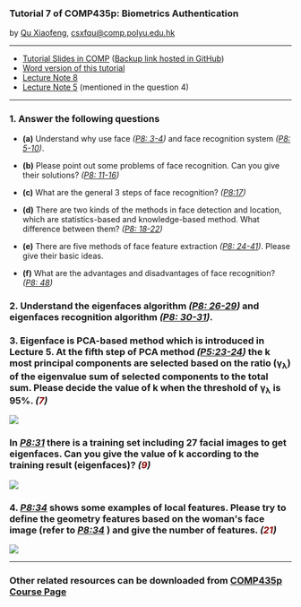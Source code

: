 ### Tutorial 7 of COMP435p: Biometrics Authentication ###

by [Qu Xiaofeng](http://www.quxiaofeng.me), [csxfqu@comp.polyu.edu.hk](mailto:csxfqu@comp.polyu.edu.hk?Subject=COMP435p%20tutorial%20question) 

---

+ [Tutorial Slides in COMP](http://www4.comp.polyu.edu.hk/~csxfqu/comp435p_tut_7.pdf) ([Backup link hosted in GitHub](https://github.com/quxiaofeng/COMP435p/raw/master/tut_7/comp435p_tut_7.pdf))
+ [Word version of this tutorial](http://www2.comp.polyu.edu.hk/~csdzhang/comp435p/Tutorial%207.doc)
+ [Lecture Note 8](http://www2.comp.polyu.edu.hk/~csdzhang/comp435p/Lecture%208.pdf)
+ [Lecture Note 5](http://www2.comp.polyu.edu.hk/~csdzhang/comp435p/Lecture%205.pdf) (mentioned in the question 4)

---

### 1. Answer the following questions ###

  + **(a)** Understand why use face *([P8: 3-4](http://www2.comp.polyu.edu.hk/~csdzhang/comp435p/Lecture%208.pdf))* and face recognition system *([P8: 5-10](http://www2.comp.polyu.edu.hk/~csdzhang/comp435p/Lecture%208.pdf))*.

  + **(b)** Please point out some problems of face recognition. Can you give their solutions?  *([P8: 11-16](http://www2.comp.polyu.edu.hk/~csdzhang/comp435p/Lecture%208.pdf))*

  + **(c)** What are the general 3 steps of face recognition?  *([P8:17](http://www2.comp.polyu.edu.hk/~csdzhang/comp435p/Lecture%208.pdf))*

  + **(d)** There are two kinds of the methods in face detection and location, which  are statistics-based and knowledge-based method. What difference between them? *([P8: 18-22](http://www2.comp.polyu.edu.hk/~csdzhang/comp435p/Lecture%208.pdf))*

  + **(e)** There are five methods of face feature extraction *([P8: 24-41](http://www2.comp.polyu.edu.hk/~csdzhang/comp435p/Lecture%208.pdf))*. Please give their basic ideas.

  + **(f)** What are the advantages and disadvantages of face recognition? *([P8: 48](http://www2.comp.polyu.edu.hk/~csdzhang/comp435p/Lecture%208.pdf))*



### 2. 	Understand the eigenfaces algorithm *([P8: 26-29](http://www2.comp.polyu.edu.hk/~csdzhang/comp435p/Lecture%208.pdf))* and eigenfaces recognition algorithm *([P8: 30-31](http://www2.comp.polyu.edu.hk/~csdzhang/comp435p/Lecture%208.pdf))*. ###


### 3. 	Eigenface is PCA-based method which is introduced in Lecture 5. At the fifth step of PCA method *([P5:23-24](http://www2.comp.polyu.edu.hk/~csdzhang/comp435p/Lecture%205.pdf))* the k most principal components are selected based on the ratio (γ<sub>λ</sub>) of the eigenvalue sum of selected components to the total sum. Please decide the value of k when the threshold of γ<sub>λ</sub> is 95%. *(<font color=darkred>7</font>)* ###

[![](http://i.imgur.com/NEJ8qj5.png)](http://i.imgur.com/NEJ8qj5.png)


### In *[P8:31](http://www2.comp.polyu.edu.hk/~csdzhang/comp435p/Lecture%208.pdf)* there is a training set including 27 facial images to get eigenfaces. Can you give the value of k according to the training result (eigenfaces)?  *(<font color=darkred>9</font>)* ###

[![](http://i.imgur.com/fcfqbPw.jpg)](http://i.imgur.com/fcfqbPw.jpg)

### 4. 	*[P8:34](http://www2.comp.polyu.edu.hk/~csdzhang/comp435p/Lecture%208.pdf)* shows some examples of local features. Please try to define the geometry features based on the woman's face image (refer to *[P8:34](http://www2.comp.polyu.edu.hk/~csdzhang/comp435p/Lecture%208.pdf)* ) and give the number of features.  *(<font color=darkred>21</font>)* ###

[![](http://i.imgur.com/YUp3g2x.png)](http://i.imgur.com/YUp3g2x.png)

---

### Other related resources can be downloaded from [COMP435p Course Page](http://www2.comp.polyu.edu.hk/~csdzhang/comp435p/index.html) ###



